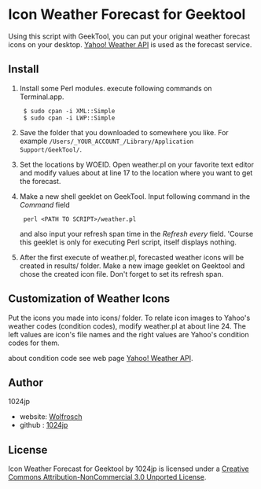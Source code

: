 
Icon Weather Forecast for Geektool
===================================

Using this script with GeekTool, you can put your original weather forecast icons on your desktop.
[Yahoo! Weather API][] is used as the forecast service.

[Yahoo! Weather API]: http://developer.yahoo.com/weather/



Install
----------------------------------------------------

1. Install some Perl modules.
	execute following commands on Terminal.app.

		$ sudo cpan -i XML::Simple
		$ sudo cpan -i LWP::Simple

2. Save the folder that you downloaded to somewhere you like.
	For example  `/Users/_YOUR_ACCOUNT_/Library/Application Support/GeekTool/`.

3. Set the locations by WOEID.
	Open weather.pl on your favorite text editor and
	modify values about at line 17 to the location where you want to get the forecast.
	

4. Make a new shell geeklet on GeekTool. 
	Input following command in the _Command_ field
	
		perl <PATH TO SCRIPT>/weather.pl
		
	and also input your refresh span time in the _Refresh every_ field.
	'Course this geeklet is only for executing Perl script, itself displays nothing.

5. After the first execute of weather.pl, forecasted weather icons will be created in results/ folder.
	Make a new image geeklet on Geektool and chose the created icon file.
	Don't forget to set its refresh span.
	

Customization of Weather Icons
----------------------------------------------------
Put the icons you made into icons/ folder.
To relate icon images to Yahoo's weather codes (condition codes), modify weather.pl at about line 24.
The left values are icon's file names and the right values are Yahoo's condition codes for them.

about condition code see web page [Yahoo! Weather API][].


Author
----------------------------------------------------
1024jp

- website: [Wolfrosch](http://wolfrosch.com/)
- github : [1024jp](https://github.com/1024jp)


 
License
-------------
Icon Weather Forecast for Geektool by 1024jp is licensed under a [Creative Commons Attribution-NonCommercial 3.0 Unported License](http://creativecommons.org/licenses/by-nc/3.0/).
